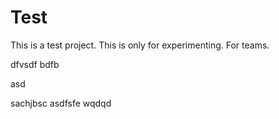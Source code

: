 
# Test
This is a test project. This is only for experimenting.
For teams.


dfvsdf bdfb

asd

sachjbsc
asdfsfe
wqdqd
